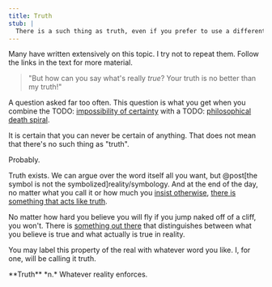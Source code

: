 ```yaml
---
title: Truth
stub: |
  There is a such thing as truth, even if you prefer to use a different word. Despite the fact that humans cannot possess certainty, reality can enforce certain things. We call that which reality enforces "truth".
---
```

<!--TODO: Address "this statement is false"-->

<aside class="info inline" markdown="block">
Many have written extensively on this topic. I try not to repeat them. Follow the links in the text for more material.
</aside>

> "But how can you say what's really *true*? Your truth is no better than my truth!"

A question asked far too often. This question is what you get when you combine the TODO: [impossibility of certainty](prove-it) with a TODO: [philosophical death spiral](death-spiral).

It is certain that <span class="info">you can never be certain of anything</span>. That does not mean that there's no such thing as "truth".

<aside class="info" markdown="block">
Probably.
</aside>

Truth exists. We can argue over the word itself all you want, but @post[the symbol is not the symbolized]reality/symbology. And at the end of the day, no matter what you call it or how much you [insist otherwise](http://en.wikipedia.org/wiki/Trivialism), [there is something that acts like truth](http://lesswrong.com/lw/eqn/the_useful_idea_of_truth/).

No matter how hard you believe you will fly if you jump naked off of a cliff, you won't. There is [something out there](http://yudkowsky.net/rational/the-simple-truth) that distinguishes between what you believe is true and what actually is true in reality.

You may label this property of the real with whatever word you like. I, for one, will be calling it <span class="define">truth</span>.

<aside class="define" markdown="block">
**Truth** *n.* Whatever reality enforces.
</aside>
